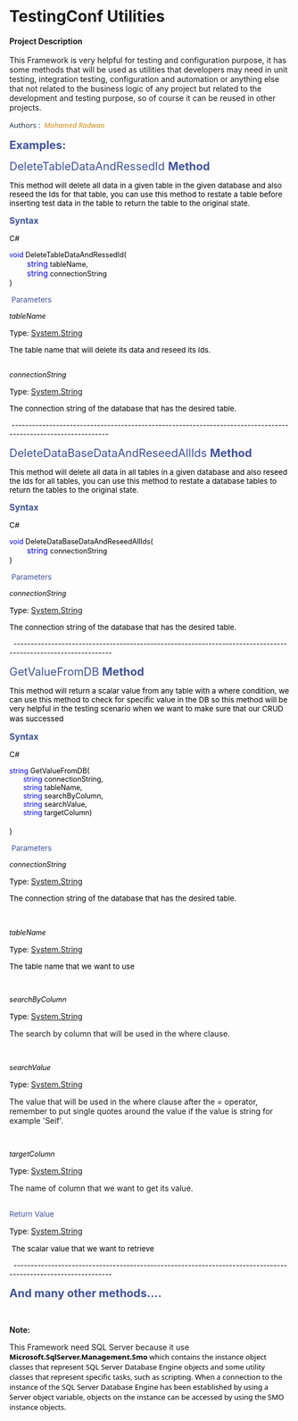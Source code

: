 # TestingConf Utilities
<div class="wikidoc">
<p><strong>Project Description</strong><br /> <br /> This Framework&nbsp;is very&nbsp;helpful for testing and configuration purpose, it has some methods that will be used as utilities that developers may need in unit testing, integration testing, configuration and automation or anything else that not related to the business logic of any project but related to the development and testing purpose, so of course it can be reused in other projects.</p>
<p><strong><span style="white-space: normal; text-transform: none; word-spacing: 0px; float: none; color: #253340; font: 13px/19px 'Segoe UI',Tahoma,Arial,Helvetica,sans-serif; orphans: 2; widows: 2; display: inline!important; letter-spacing: normal; text-indent: 0px;">Authors : &nbsp;</span><em style="font-size: 13px; font-family: 'Segoe UI',Tahoma,Arial,Helvetica,sans-serif; font-variant: normal; vertical-align: baseline; white-space: normal; text-transform: none; word-spacing: 0px; font-weight: normal; color: #253340; outline-width: 0px; outline-style: none; margin: 0px; orphans: 2; widows: 2; letter-spacing: normal; outline-color: invert; line-height: 19px; background-color: transparent; text-indent: 0px; border: 0px; padding: 0px;"><a style="font-size: 13px; vertical-align: baseline; color: #ce8b10; outline-width: 0px; outline-style: none; text-decoration: none; margin: 0px; outline-color: invert; background-color: transparent; border: 0px; padding: 0px;" title="M.Radwan Blog" href="http://mohamedradwan.com/" target="_blank" rel="noopener">Mohamed Radwan</a></em></strong></p>
<p><strong><span style="font-size: 15pt; color: #3f529c;">Examples:</span></strong></p>
<p><span style="font-size: 15pt; color: #3f529c;">DeleteTableDataAndRessedId</span><span style="font-size: 15pt; color: #3f529c;">&nbsp;</span><strong><span style="font-size: 15pt; color: #3f529c;">Method</span></strong></p>
<p><span style="font-size: 10pt; color: black;">This method will delete all data in a given table in the given database and also reseed the Ids for that table, you can use this method to restate a table before inserting test data in the table to return the table to the original state.&nbsp;</span></p>
<p><strong><span style="font-size: 11.5pt; color: #3f529c;">Syntax</span></strong></p>
<p><span style="font-size: 10pt; color: black;">C#</span></p>
<p><span style="font-size: 9.5pt; color: blue;">void</span><span style="font-size: 9.5pt; color: black;"> DeleteTableDataAndRessedId(<br /> </span>&nbsp;&nbsp;&nbsp;&nbsp;&nbsp;&nbsp;&nbsp; <span style="color: #0000ff;">string</span><span style="font-size: 9.5pt; color: black;"> tableName,&nbsp;<br /> </span>&nbsp;&nbsp;&nbsp;&nbsp;&nbsp;&nbsp;&nbsp; <span style="color: #0000ff;">string</span><span style="font-size: 9.5pt; color: black;"> connectionString<br /> </span>)</p>
<p><span style="font-size: 10pt; color: black;">&nbsp;</span><span style="font-size: 10pt; color: #3f529c;">Parameters</span></p>
<p><em><span style="font-size: 9.5pt; color: black;">tableName</span></em></p>
<p><span style="font-size: 10pt; color: black;">Type:&nbsp;</span><a href="http://msdn.microsoft.com/en-us/library/system.string.aspx">System.String</a></p>
<p><span style="font-size: 10pt; color: black;">The table name that will delete its data and reseed its Ids.</span></p>
<p><em><span style="font-size: 9.5pt; color: black;">&nbsp;</span></em><em><span style="font-size: 9.5pt; color: black;"><br /> connectionString</span></em></p>
<p><span style="font-size: 10pt; color: black;">Type:&nbsp;</span><a href="http://msdn.microsoft.com/en-us/library/system.string.aspx">System.String</a></p>
<p><span style="font-size: 10pt; color: black;">The connection string of the database that has the desired table.</span></p>
<p><span style="font-size: 10pt; color: black;">&nbsp;--------------------------------------------------------------------------------------------------------------</span></p>
<p><span style="font-size: 15pt; color: #3f529c;">DeleteDataBaseDataAndReseedAllIds&nbsp;</span><strong><span style="font-size: 15pt; color: #3f529c;">Method</span></strong></p>
<p><span style="font-size: 10pt; color: black;">This method will delete all data in all tables in a given database and also reseed the Ids for all tables, you can use this method to restate a database tables to return the tables to the original state.&nbsp;</span></p>
<p><strong><span style="font-size: 11.5pt; color: #3f529c;">Syntax</span></strong></p>
<p><span style="font-size: 10pt; color: black;">C#</span></p>
<p><span style="font-size: 9.5pt; color: blue;">void</span><span style="font-size: 9.5pt; color: black;"> DeleteDataBaseDataAndReseedAllIds(<br /> </span>&nbsp;&nbsp;&nbsp;&nbsp;&nbsp;&nbsp;&nbsp; <span style="color: #0000ff;">string </span><span style="font-size: 9.5pt; color: black;">connectionString<br /> </span>)</p>
<p><span style="font-size: 10pt; color: black;">&nbsp;</span><span style="font-size: 10pt; color: #3f529c;">Parameters</span></p>
<p><em><span style="font-size: 9.5pt; color: black;">connectionString</span></em></p>
<p><span style="font-size: 10pt; color: black;">Type:&nbsp;</span><a href="http://msdn.microsoft.com/en-us/library/system.string.aspx">System.String</a></p>
<p><span style="font-size: 10pt; color: black;">The connection string of the database that has the desired table.</span></p>
<p><span style="font-size: 10pt; color: black;">&nbsp;&nbsp;--------------------------------------------------------------------------------------------------------------</span></p>
<p><span style="font-size: 15pt; color: #3f529c;">GetValueFromDB</span><span style="font-size: 15pt; color: #3f529c;">&nbsp;</span><strong><span style="font-size: 15pt; color: #3f529c;">Method</span></strong></p>
<p><span style="font-size: 10pt; color: black;">This method will return a scalar value from any table with a where condition, we can use this method to check for specific value in the DB so this method will be very helpful in the testing scenario when we want to make sure that our CRUD was successed</span><strong><span style="font-size: 11.5pt; color: #3f529c;">&nbsp;</span></strong></p>
<p><strong><span style="font-size: 11.5pt; color: #3f529c;">Syntax</span></strong></p>
<p><span style="font-size: 10pt; color: black;">C#</span></p>
<p><span style="font-size: 9.5pt; color: blue;">string</span><span style="font-size: 9.5pt; color: black;"> GetValueFromDB(<br /> </span><span style="font-size: 9.5pt; color: blue;">&nbsp;&nbsp;&nbsp;&nbsp;&nbsp;&nbsp; string</span><span style="font-size: 9.5pt; color: black;"> connectionString, <br /> </span><span style="font-size: 9.5pt; color: blue;">&nbsp;&nbsp;&nbsp;&nbsp;&nbsp;&nbsp; string</span><span style="font-size: 9.5pt; color: black;"> tableName, <br /> </span><span style="font-size: 9.5pt; color: blue;">&nbsp;&nbsp;&nbsp;&nbsp;&nbsp; &nbsp;string</span><span style="font-size: 9.5pt; color: black;"> searchByColumn, <br /> </span><span style="font-size: 9.5pt; color: blue;">&nbsp;&nbsp;&nbsp;&nbsp;&nbsp;&nbsp; string</span><span style="font-size: 9.5pt; color: black;"> searchValue, <br /> </span><span style="font-size: 9.5pt; color: blue;">&nbsp;&nbsp;&nbsp;&nbsp;&nbsp;&nbsp; string</span><span style="font-size: 9.5pt; color: black;"> targetColumn)</span><span style="font-size: 9.5pt; color: black;"><br /> </span>&nbsp;&nbsp;&nbsp;&nbsp;&nbsp;&nbsp;&nbsp;<span style="font-size: 9.5pt; color: black;"><br /> </span>)</p>
<p><span style="font-size: 10pt; color: black;">&nbsp;</span><span style="font-size: 10pt; color: #3f529c;">Parameters</span></p>
<p><em><span style="font-size: 9.5pt; color: black;">connectionString</span></em></p>
<p><span style="font-size: 10pt; color: black;">Type:&nbsp;</span><a href="http://msdn.microsoft.com/en-us/library/system.string.aspx">System.String</a></p>
<p><span style="font-size: 10pt; color: black;">The connection string of the database that has the desired table.</span></p>
<p><span style="font-size: 10pt; color: black;">&nbsp;</span></p>
<p><em><span style="font-size: 9.5pt; color: black;">tableName</span></em><em>&nbsp;</em></p>
<p><span style="font-size: 10pt; color: black;">Type:&nbsp;</span><a href="http://msdn.microsoft.com/en-us/library/system.string.aspx">System.String</a></p>
<p><span style="font-size: 10pt; color: black;">The table name that we want to use</span></p>
<p><span style="font-size: 10pt; color: black;">&nbsp;</span></p>
<p><em><span style="font-size: 9.5pt; color: black;">searchByColumn</span></em></p>
<p><span style="font-size: 10pt; color: black;">Type:&nbsp;</span><a href="http://msdn.microsoft.com/en-us/library/system.string.aspx">System.String</a></p>
<p>The search by column that will be used in the where clause.</p>
<p>&nbsp;</p>
<p><em><span style="font-size: 9.5pt; color: black;">searchValue</span></em></p>
<p><span style="font-size: 10pt; color: black;">Type:&nbsp;</span><a href="http://msdn.microsoft.com/en-us/library/system.string.aspx">System.String</a></p>
<p>The value that will be used in the where clause after the = operator, remember to put single quotes around the value if the value is string for example 'Seif'.</p>
<p><span style="font-size: 10pt; color: black;">&nbsp;</span></p>
<p><em><span style="font-size: 9.5pt; color: black;">targetColumn</span></em></p>
<p><span style="font-size: 10pt; color: black;">Type:&nbsp;</span><a href="http://msdn.microsoft.com/en-us/library/system.string.aspx">System.String</a></p>
<p>The name of column that we want to get its value.</p>
<p><span style="font-size: 10pt; color: #3f529c;"><br /> Return Value</span></p>
<p><span style="font-size: 10pt; color: black;">Type:&nbsp;</span><a href="http://msdn.microsoft.com/en-us/library/system.string.aspx">System.String</a></p>
<p>&nbsp;<span style="font-size: 10pt; color: black;">The scalar value that we want to retrieve&nbsp;</span></p>
<p><span style="font-size: 10pt; color: black;">&nbsp;&nbsp;--------------------------------------------------------------------------------------------------------------</span></p>
<p><strong><span style="font-size: 15pt; color: #3f529c;">And many other methods&hellip;.</span></strong><strong>&nbsp;</strong></p>
<p>&nbsp;</p>
<p><strong>Note:</strong></p>
<p>This Framework need SQL Server because it use <span style="white-space: normal; text-transform: none; word-spacing: 0px; color: #000000; text-align: left; font: 13px 'Segoe UI',Verdana,Arial; orphans: 2; widows: 2; letter-spacing: normal; text-indent: 0px;"> <span style="font-weight: bold;">Microsoft.SqlServer.Management.Smo</span></span><span style="white-space: normal; text-transform: none; word-spacing: 0px; float: none; color: #000000; text-align: left; font: 13px 'Segoe UI',Verdana,Arial; orphans: 2; widows: 2; display: inline!important; letter-spacing: normal; text-indent: 0px;">&nbsp;which contains the instance object classes that represent SQL Server Database Engine objects and some utility classes that represent specific tasks, such as scripting. When a connection to the instance of the SQL Server Database Engine has been established by using a Server object variable, objects on the instance can be accessed by using the SMO instance objects.&nbsp;</span></p>
</div>
